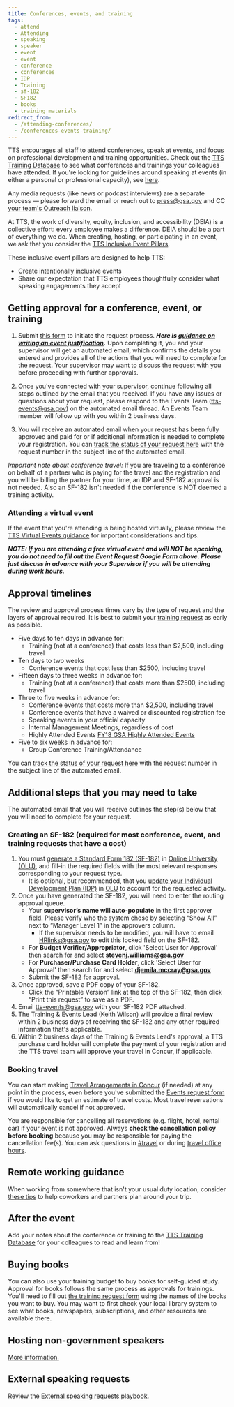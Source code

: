 ```yaml
---
title: Conferences, events, and training
tags:
  - attend
  - Attending
  - speaking
  - speaker
  - event
  - event
  - conference
  - conferences
  - IDP
  - Training
  - sf-182
  - SF182
  - books
  - training materials
redirect_from:
  - /attending-conferences/
  - /conferences-events-training/
---
```


TTS encourages all staff to attend conferences, speak at events, and focus on professional development and training opportunities. Check out the [TTS Training Database](https://docs.google.com/spreadsheets/d/1vB1xbe02jCpKYn6BGSyCH2FziIRNkXXi29yAFT5N9Dg/edit#gid=1891423646) to see what conferences and trainings your colleagues have attended. If you're looking for guidelines around speaking at events (in either a personal or professional capacity), see [here]({{site.baseurl}}/office-of-operations/fas-speaker-guide/).

Any media requests (like news or podcast interviews) are a separate process — please forward the email or reach out to [press@gsa.gov](mailto:press@gsa.gov) and CC [your team's Outreach liaison]({{site.baseurl}}/office-of-operations/outreach/#team).

At TTS, the work of diversity, equity, inclusion, and accessibility (DEIA) is a collective effort: every employee makes a difference. DEIA should be a part of everything we do. When creating, hosting, or participating in an event, we ask that you consider the [TTS Inclusive Event Pillars]({{site.baseurl}}/training-and-development/conferences-events-training/tts-inclusive-event-pillars/).

These inclusive event pillars are designed to help TTS:

- Create intentionally inclusive events
- Share our expectation that TTS employees thoughtfully consider what speaking engagements they accept

## Getting approval for a conference, event, or training

1. Submit [this form](https://docs.google.com/forms/d/e/1FAIpQLSeQHPIOtNwzEA7IxrJ4JDHeEUrWNUsiEkbnp8lK26jX04PYBg/viewform?usp=sf_link) to initiate the request process. **_Here is [guidance on writing an event justification](https://docs.google.com/document/d/13BCETwANCx9JRPgFbRibqRGthIvf4XQ-WTYD0P30PWg/edit?usp=sharing)._** Upon completing it, you and your supervisor will get an automated email, which confirms the details you entered and provides all of the actions that you will need to complete for the request. Your supervisor may want to discuss the request with you before proceeding with further approvals.

1. Once you've connected with your supervisor, continue following all steps outlined by the email that you received. If you have any issues or questions about your request, please respond to the Events Team (tts-events@gsa.gov) on the automated email thread. An Events Team member will follow up with you within 2 business days.

1. You will receive an automated email when your request has been fully approved and paid for or if additional information is needed to complete your registration. You can [track the status of your request here](https://docs.google.com/spreadsheets/d/1HqsdJ-pHZcg4n8vWwfOo8-sxAFfP1LtWxRVBWEbZnMA/edit#gid=0) with the request number in the subject line of the automated email.

_Important note about conference travel:_ If you are traveling to a conference on behalf of a partner who is paying for the travel and the registration and you will be billing the partner for your time, an IDP and SF-182 approval is not needed. Also an SF-182 isn't needed if the conference is NOT deemed a training activity.

### Attending a virtual event

If the event that you're attending is being hosted virtually, please review the [TTS Virtual Events guidance](https://docs.google.com/document/d/1YrDs9PA8HkfLkhSfOfyJnLjAYcTkV6_vHlU7HBoyi0k/edit#heading=h.d6kk6wkyrvzf) for important considerations and tips.

**_NOTE: If you are attending a free virtual event and will NOT be speaking, you do not need to fill out the Event Request Google Form above. Please just discuss in advance with your Supervisor if you will be attending during work hours._**

## Approval timelines

The review and approval process times vary by the type of request and the layers of approval required. It is best to submit your [training request](https://docs.google.com/forms/d/e/1FAIpQLSeQHPIOtNwzEA7IxrJ4JDHeEUrWNUsiEkbnp8lK26jX04PYBg/viewform?usp=sf_link) as early as possible.

- Five days to ten days in advance for:
  - Training (not at a conference) that costs less than $2,500, including travel
- Ten days to two weeks
  - Conference events that cost less than $2500, including travel
- Fifteen days to three weeks in advance for:
  - Training (not at a conference) that costs more than $2500, including travel
- Three to five weeks in advance for:
  - Conference events that costs more than $2,500, including travel
  - Conference events that have a waived or discounted registration fee
  - Speaking events in your official capacity
  - Internal Management Meetings, regardless of cost
  - Highly Attended Events [FY18 GSA Highly Attended Events](https://docs.google.com/document/d/1Q1ZAWkXMte3jHFP0GH9EHzTjiTG3fYe-4WFehiWGbaM/edit)
- Five to six weeks in advance for:
  - Group Conference Training/Attendance

You can [track the status of your request here](https://docs.google.com/spreadsheets/d/1HqsdJ-pHZcg4n8vWwfOo8-sxAFfP1LtWxRVBWEbZnMA/edit#gid=0) with the request number in the subject line of the automated email.

## Additional steps that you may need to take

The automated email that you will receive outlines the step(s) below that you will need to complete for your request.

### Creating an SF-182 (required for most conference, event, and training requests that have a cost)

1. You must [generate a Standard Form 182 (SF-182)](https://corporateapps.gsa.gov/files/SF-182-Job-Aid.pdf) in [Online University (OLU)](https://gsaolu.gsa.gov/), and fill-in the required fields with the most relevant responses corresponding to your request type.
   - It is optional, but recommended, that you [update your Individual Development Plan (IDP)](https://corporateapps.gsa.gov/files/IDP-Job-Aid-for-Employees.pdf) in [OLU](https://gsaolu.gsa.gov/) to account for the requested activity.
2. Once you have generated the SF-182, you will need to enter the routing approval queue.
   - Your **supervisor’s name will auto-populate** in the first approver field. Please verify who the system chose by selecting “Show All” next to “Manager Level 1” in the approvers column.
     - If the supervisor needs to be modified, you will have to email [HRlinks@gsa.gov](mailto:HRlinks@gsa.gov) to edit this locked field on the SF-182.
   - For **Budget Verifier/Appropriator**, click 'Select User for Approval' then search for and select **stevenj.williams@gsa.gov**
   - For **Purchaser/Purchase Card Holder**, click 'Select User for Approval' then search for and select **djemila.mccray@gsa.gov**
   - Submit the SF-182 for approval.
3. Once approved, save a PDF copy of your SF-182.
   - Click the “Printable Version” link at the top of the SF-182, then click “Print this request” to save as a PDF.
4. Email [tts-events@gsa.gov](mailto:tts-events@gsa.gov) with your SF-182 PDF attached.
5. The Training & Events Lead (Keith Wilson) will provide a final review within 2 business days of receiving the SF-182 and any other required information that's applicable.
6. Within 2 business days of the Training & Events Lead's approval, a TTS purchase card holder will complete the payment of your registration and the TTS travel team will approve your travel in Concur, if applicable.

### Booking travel

You can start making [Travel Arrangements in Concur]({{site.baseurl}}/travel-guide-1-book-travel/) (if needed) at any point in the process, even before you've submitted the [Events request form](https://docs.google.com/forms/d/e/1FAIpQLSeQHPIOtNwzEA7IxrJ4JDHeEUrWNUsiEkbnp8lK26jX04PYBg/viewform?usp=sf_link) if you would like to get an estimate of travel costs. Most travel reservations will automatically cancel if not approved.

You are responsible for cancelling all reservations (e.g. flight, hotel, rental car) if your event is not approved. Always **check the cancellation policy before booking** because you may be responsible for paying the cancellation fee(s). You can ask questions in [#travel](https://gsa-tts.slack.com/messages/travel/) or during [travel office hours](https://sites.google.com/a/gsa.gov/tts-office-hours/).

## Remote working guidance

When working from somewhere that isn't your usual duty location, consider [these tips]({{site.baseurl}}/working-while-traveling) to help coworkers and partners plan around your trip.

## After the event

Add your notes about the conference or training to the [TTS Training Database](https://docs.google.com/spreadsheets/d/1vB1xbe02jCpKYn6BGSyCH2FziIRNkXXi29yAFT5N9Dg/edit#gid=1891423646) for your colleagues to read and learn from!

## Buying books

You can also use your training budget to buy books for self-guided study. Approval for books follows the same process as approvals for trainings. You'll need to fill out [the training request form](https://docs.google.com/forms/d/e/1FAIpQLSeQHPIOtNwzEA7IxrJ4JDHeEUrWNUsiEkbnp8lK26jX04PYBg/viewform?usp=sf_link) using the names of the books you want to buy. You may want to first check your local library system to see what books, newspapers, subscriptions, and other resources are available there.

## Hosting non-government speakers

[More information.]({{site.baseurl}}/hosting-non-government-speakers/)

## External speaking requests

Review the [External speaking requests playbook]({{site.baseurl}}/training-and-development/external-speaking-request-playbook).
